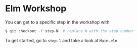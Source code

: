 Elm Workshop
============

You can get to a specific step in the workshop with

```bash
$ git checkout -f step-N  # replace N with the step number
```

To get started, go to `step-1` and take a look at `Main.elm` 
